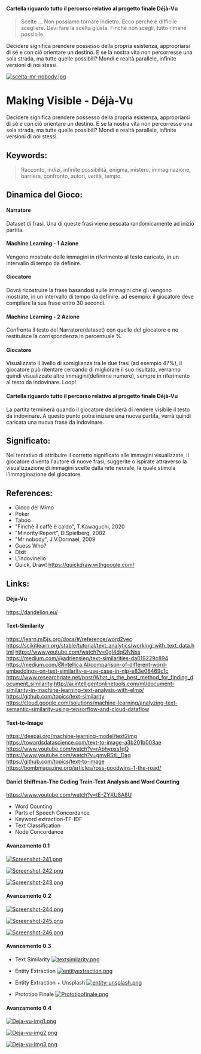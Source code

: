  #### Cartella riguardo tutto il percorso relativo al progetto finale Déjà-Vu
 
 > Scelte ... Non possiamo tornare indietro. 
Ecco perché è difficile scegliere. 
Devi fare la scelta giusta. 
Finché non scegli, tutto rimane possibile.

Decidere significa prendere possesso della propria esistenza, appropriarsi di sé e con ciò orientare un destino. E se la nostra vita non percorresse una sola strada, ma tutte quelle possibili? Mondi e realtà
parallele, infinite versioni di noi stessi.

[![scelta-mr-nobody.jpg](https://i.postimg.cc/KzByJ6jP/scelta-mr-nobody.jpg)](https://postimg.cc/dksX0S83)

# Making Visible - Déjà-Vu

Decidere significa prendere possesso della propria esistenza, appropriarsi di sé e con ciò orientare un destino. E se la nostra vita non percorresse una sola strada, ma tutte quelle possibili? Mondi e realtà 
parallele, infinite versioni di noi stessi. 

## Keywords:
> Racconto, indizi, infinite possibilità, enigma, mistero, immaginazione, barriera, confronto, autori, verità, tempo.

## Dinamica del Gioco:

#### Narratore
 Dataset di frasi. Una di queste frasi viene pescata randomicamente ad inizio partita.
#### Machine Learning - 1 Azione
 Vengono mostrate delle immagini in riferimento al testo caricato, in un intervallo di tempo da definire. 
#### Giocatore
  Dovrà ricostruire la frase basandosi sulle immagini che gli vengono mostrate, in un intervallo di tempo da definire.
  ad esempio: il giocatore deve compilare la sua frase entro 30 secondi.
#### Machine Learning - 2 Azione
  Confronta il testo del Narratore(dataset) con quello del giocatore e ne restituisce la corrispondenza in percentuale %.
#### Giocatore
  Visualizzato il livello di somiglianza tra le due frasi (ad esempio 47%), il giocatore può ritentare cercando di migliorare il suo risultato, verranno quindi visualizzate altre immagini(definirne numero), sempre in riferimento al testo da indovinare. Loop!
#### Cartella riguardo tutto il percorso relativo al progetto finale Déjà-Vu
  La partita terminerà quando il giocatore deciderà di rendere visibile il testo da indovinare.
  A questo punto potrà iniziare una nuova partita, verrà quindi caricata una nuova frase da indovinare.

## Significato:
 Nel tentativo di attribuire il corretto significato alle immagini visualizzate, il giocatore diventa l'autore di nuove frasi, suggerite o ispirate attraverso la visualizzazione di immagini scelte dalla rete neurale, la quale stimola l'immaginazione del giocatore.
 
## References:
* Gioco del Mimo
* Poker
* Taboo
* "Finchè il caffè è caldo", T.Kawaguchi, 2020
* "Minority Report", D.Spielberg, 2002
* "Mr nobody", J.V.Dormael, 2009
* Guess Who?
* Dixit
* L'indovinello
* Quick, Draw! https://quickdraw.withgoogle.com/
 
## Links:
#### Déjà-Vu
https://dandelion.eu/
#### Text-Similarity
https://learn.ml5js.org/docs/#/reference/word2vec
https://scikitlearn.org/stable/tutorial/text_analytics/working_with_text_data.html
https://www.youtube.com/watch?v=0gI4dqQNNss
https://medium.com/@adriensieg/text-similarities-da019229c894
https://medium.com/@Intellica.AI/comparison-of-different-word-embeddings-on-text-similarity-a-use-case-in-nlp-e83e08469c1c
https://www.researchgate.net/post/What_is_the_best_method_for_finding_document_similarity
http://ai.intelligentonlinetools.com/ml/document-similarity-in-machine-learning-text-analysis-with-elmo/
https://github.com/topics/text-similarity
https://cloud.google.com/solutions/machine-learning/analyzing-text-semantic-similarity-using-tensorflow-and-cloud-dataflow
#### Text-to-Image
https://deepai.org/machine-learning-model/text2img
https://towardsdatascience.com/text-to-image-a3b201b003ae
https://www.youtube.com/watch?v=rAbhypxs1qQ
https://www.youtube.com/watch?v=gmvRStL_Dag
https://github.com/topics/text-to-image
https://bombmagazine.org/articles/ross-goodwins-1-the-road/
#### Daniel Shiffman-The Coding Train-Text Analysis and Word Counting
https://www.youtube.com/watch?v=tE-ZYXU8A8U
* Word Counting
* Parts of Speech Concordance
* Keyword extraction-TF-IDF
* Text Classification
* Node Concordance

#### Avanzamento 0.1
[![Screenshot-241.png](https://i.postimg.cc/7YSqxjC9/Screenshot-241.png)](https://postimg.cc/XpNRLHkB)

[![Screenshot-242.png](https://i.postimg.cc/rF2LYghr/Screenshot-242.png)](https://postimg.cc/PNycCbnX)

[![Screenshot-243.png](https://i.postimg.cc/Gpt0sfpZ/Screenshot-243.png)](https://postimg.cc/pmwcwqzZ)

#### Avanzamento 0.2
[![Screenshot-244.png](https://i.postimg.cc/K8Krkr20/Screenshot-244.png)](https://postimg.cc/21DBgW3W)

[![Screenshot-245.png](https://i.postimg.cc/zfKCpz3W/Screenshot-245.png)](https://postimg.cc/v18xZdrH)

[![Screenshot-246.png](https://i.postimg.cc/pTvD6wnS/Screenshot-246.png)](https://postimg.cc/wtWytb25)

#### Avanzamento 0.3 
* Text Similarity
[![textsimilarity.png](https://i.postimg.cc/wvFsb7zt/textsimilarity.png)](https://postimg.cc/gXXJxcnd)

* Entity Extraction
[![entityextraction.png](https://i.postimg.cc/136V1WP1/entityextraction.png)](https://postimg.cc/rDVwSNKf)

* Entity Extraction + Unsplash
[![entity-unsplash.png](https://i.postimg.cc/pX5pK0m5/entity-unsplash.png)](https://postimg.cc/ZCZbSxFJ)

* Prototipo Finale
[![Prototipofinale.png](https://i.postimg.cc/GpLLgzmQ/Prototipofinale.png)](https://postimg.cc/87YgjRWJ)

#### Avanzamento 0.4
[![Deja-vu-img1.png](https://i.postimg.cc/PfwCw3pp/Deja-vu-img1.png)](https://postimg.cc/w39xKkkg)

[![Deja-vu-img2.png](https://i.postimg.cc/XJMbS8Vm/Deja-vu-img2.png)](https://postimg.cc/kVyZWWRv)

[![Deja-vu-img3.png](https://i.postimg.cc/zXdYX5zn/Deja-vu-img3.png)](https://postimg.cc/VdbVDxb6)
